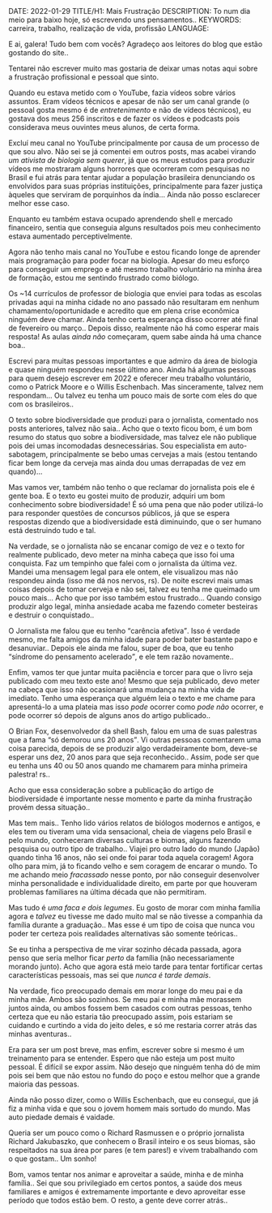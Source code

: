 <!DOCTYPE html>
<meta http-equiv="content-type" content="text/html; charset=utf-8">
<link rel="stylesheet" href="../css/style.css" type="text/css">
<!-- PLAIN TEXT -->
DATE: 2022-01-29
TITLE/H1: Mais Frustração
DESCRIPTION: To num dia meio para baixo hoje, só escrevendo uns pensamentos..
KEYWORDS: carreira, trabalho, realização de vida, profissão
LANGUAGE: 

<!-- DATE MUST BE IN THE FORMAT YYY-MM-DD -->
<!-- H1 WILL BE ADDED TO POST/ARTICLE HEADER -->
<!-- KEYWORD DELIMITER IS COMMA -->


<!-- HYPERTEXT -->

E ai, galera! Tudo bem com vocês? Agradeço aos leitores do blog que estão
gostando do site..

Tentarei não escrever muito mas gostaria de deixar umas notas aqui sobre
a frustração profissional e pessoal que sinto.

Quando eu estava metido com o YouTube, fazia vídeos sobre vários assuntos.
Eram vídeos técnicos e apesar de não ser um canal grande (o pessoal
gosta mesmo é de *entretenimento* e não de vídeos técnicos), eu gostava
dos meus 256 inscritos e de fazer os vídeos e podcasts pois
considerava meus ouvintes meus alunos, de certa forma.

Excluí meu canal no YouTube principalmente por causa de um processo de
que sou alvo. Não sei se já comentei em outros <span lang="en">posts</span>,
mas acabei virando *um ativista de biologia sem querer*, já que
os meus estudos para produzir vídeos me mostraram alguns horrores
que ocorreram com pesquisas no Brasil e fui atrás para tentar ajudar
a população brasileira denunciando os envolvidos para suas próprias instituições,
principalmente para fazer justiça àqueles que serviram de porquinhos
da índia... Ainda não posso esclarecer melhor esse caso.

Enquanto eu também estava ocupado aprendendo <span lang="en">shell</span>
e mercado financeiro, sentia que conseguia alguns resultados pois
meu conhecimento estava aumentado perceptivelmente.

Agora não tenho mais canal no YouTube e estou ficando longe
de aprender mais programação para poder focar na biologia.
Apesar do meu esforço para conseguir um emprego e até mesmo trabalho
voluntário na minha área de formação, estou me sentindo frustrado como
biólogo.

Os ~14 currículos de professor de biologia
que enviei para todas as escolas privadas aqui na minha cidade no ano passado
não resultaram em nenhum chamamento/oportunidade
e acredito que em plena crise econômica ninguém deve chamar.
Ainda tenho certa esperança disso ocorrer até final de fevereiro
ou março.. Depois disso, realmente não há como esperar mais resposta!
As aulas *ainda não* começaram, quem sabe ainda há uma chance boa..

Escrevi para muitas pessoas importantes e que admiro 
da área de biologia e quase ninguém respondeu
nesse último ano. Ainda há algumas pessoas para quem desejo escrever
em 2022 e oferecer meu trabalho voluntário,
como o Patrick Moore e o Willis Eschenbach. Mas sinceramente, talvez nem
respondam... Ou talvez eu tenha um pouco mais de sorte com eles do que com
os brasileiros..

O texto sobre biodiversidade que produzi para o jornalista, comentado
nos posts anteriores, talvez não saia.. Acho que o texto
ficou bom, é um bom resumo do <span>status quo</span> sobre a biodiversidade,
mas talvez ele não publique pois dei umas incomodadas desnecessárias.
Sou especialista em auto-sabotagem,
principalmente se bebo umas cervejas a mais (estou tentando ficar bem longe
da cerveja mas ainda dou umas derrapadas de vez em quando)...

Mas vamos ver, também não tenho o que reclamar do jornalista pois ele
é gente boa. E o texto eu gostei muito de produzir,
adquiri um bom conhecimento sobre biodiversidade! É só uma pena
que não poder utilizá-lo para responder questões de concursos públicos,
já que se espera respostas dizendo que a biodiversidade está diminuindo,
que o ser humano está destruindo tudo e tal.

Na verdade, se o jornalista não se encanar comigo de vez e
o texto for realmente publicado, devo meter na minha cabeça que isso foi uma conquista.
Faz um tempinho que falei com o jornalista da última vez. Mandei uma
mensagem legal para ele ontem, ele visualizou mas não respondeu ainda
(isso me dá nos nervos, rs).
De noite escrevi mais umas coisas depois de tomar cerveja e não sei,
talvez eu tenha me queimado um pouco mais... Acho que por isso também
estou frustrado... Quando consigo produzir algo legal, minha ansiedade
acaba me fazendo cometer besteiras e destruir o conquistado..

O Jornalista me falou que eu tenho <q>carência afetiva</q>. Isso é
verdade mesmo, me falta amigos da minha idade para poder bater bastante
papo e desanuviar.. Depois ele ainda me falou, super de boa, que eu tenho
<q>síndrome do pensamento acelerado</q>, e ele tem razão novamente..

Enfim, vamos ter que juntar muita paciência e torcer para que o livro
seja publicado com meu texto este ano! Mesmo que seja publicado,
devo meter na cabeça que isso não ocasionará uma mudança na minha vida
de imediato. Tenho uma esperança que alguém leia o texto e me chame
para apresentá-lo a uma plateia mas isso *pode* ocorrer como *pode não* ocorrer,
e pode ocorrer só depois de alguns anos do artigo publicado..

O Brian Fox, desenvolvedor da <span lang="en">shell</span> Bash,
falou em uma de suas palestras que a fama <q>só demorou uns 20 anos</q>.
Vi outras pessoas comentarem uma coisa parecida, depois de se produzir
algo verdadeiramente bom, deve-se esperar uns dez, 20 anos para que seja reconhecido..
Assim, pode ser que eu tenha uns 40 ou 50 anos quando me chamarem para
minha primeira palestra! rs..

Acho que essa consideração sobre a publicação do artigo de biodiversidade
é importante nesse momento e parte da minha frustração provém dessa situação..

Mas tem mais.. Tenho lido vários relatos de biólogos modernos e antigos,
e eles tem ou tiveram uma vida sensacional, cheia de viagens pelo Brasil
e pelo mundo, conheceram diversas culturas e biomas, alguns
fazendo pesquisa ou outro tipo de trabalho.. 
Viajei pro outro lado do mundo (Japão)
quando tinha 16 anos, não sei onde foi parar toda aquela coragem!
Agora
olho para mim, já to ficando velho e sem coragem de encarar o mundo.
To me achando meio *fracassado* nesse ponto, por não conseguir
desenvolver minha personalidade e individualidade direito, em parte
por que houveram problemas familiares na última década que não
permitiram.

Mas tudo é *uma faca e dois legumes*. Eu gosto de morar com minha
família agora e *talvez* eu tivesse me dado muito mal se não tivesse
a companhia da família durante a graduação.. Mas esse é um tipo de coisa
que nunca vou poder ter certeza pois realidades alternativas são
somente teóricas..

Se eu tinha a perspectiva de me virar sozinho década
passada, agora penso que seria melhor ficar *perto* da família
(não necessariamente morando junto). Acho que agora está meio tarde
para tentar fortificar certas características pessoais, mas sei que
*nunca é tarde demais*.

Na verdade, fico preocupado demais em morar longe do meu pai e da minha
mãe. Ambos são sozinhos. Se meu pai e minha mãe morassem juntos ainda,
ou ambos fossem bem casados com outras pessoas,
tenho certeza que eu não estaria tão preocupado assim,
pois estariam se cuidando e curtindo a vida do jeito deles, e só
me restaria correr atrás das minhas aventuras..

Era para ser um <span lang="en">post</span> breve, mas enfim,
escrever sobre si mesmo é um treinamento para se entender.
Espero que não esteja um <span lang="en">post</span> muito pessoal.
É difícil se expor assim. Não desejo que ninguém tenha dó de mim
pois sei bem que não estou no fundo do poço e estou
melhor que a grande maioria das pessoas.

Ainda não posso dizer, como o Willis Eschenbach, que eu consegui,
que já fiz a minha vida
e que sou o jovem homem mais sortudo do mundo.
Mas auto piedade demais é vaidade.

Queria ser um pouco como o Richard Rasmussen e o próprio jornalista
Richard Jakubaszko, que conhecem o Brasil inteiro e os seus biomas,
são respeitados na sua área por pares (e tem pares!) e vivem
trabalhando com o que gostam.. Um sonho!

Bom, vamos tentar nos animar e aproveitar a saúde, minha e de minha
família.. Sei que sou privilegiado em certos pontos, a saúde
dos meus familiares e amigos é extremamente importante e
devo aproveitar esse período que todos estão bem. O resto,
a gente deve correr atrás..

